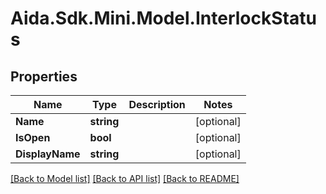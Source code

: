 # Aida.Sdk.Mini.Model.InterlockStatus

## Properties

Name | Type | Description | Notes
------------ | ------------- | ------------- | -------------
**Name** | **string** |  | [optional] 
**IsOpen** | **bool** |  | [optional] 
**DisplayName** | **string** |  | [optional] 

[[Back to Model list]](../README.md#documentation-for-models) [[Back to API list]](../README.md#documentation-for-api-endpoints) [[Back to README]](../README.md)

